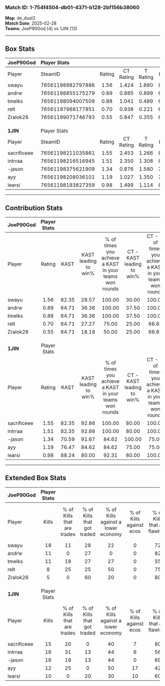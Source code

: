 ### Match ID: 1-754f4504-db01-4371-b128-2bf156b38060  
**Map**: de_dust2  
**Match Date**: 2025-02-28  
**Teams**: JoeP90God (4) vs 1JIN (13)  

---  

## Box Stats  

| **JoeP90God** | Player Stats      |        |           |          |       |      |       |         |        |      |     |
| :- | :- | :-: | :-: | :-: | :-: | :-: | :-: | :-: | :-: | :-: | :-: |
| Player        | SteamID           | Rating | CT Rating | T Rating | KAST  | ADR  | Kills | Assists | Deaths | K/D  | HS% |
| swayu         | 76561198982797886 |  1.56  |   1.424   |  1.880   | 82.35 | 97.9 |  18   |    2    |   11   | 1.64 | 50  |
| andrw         | 76561198855175279 |  0.89  |   0.885   |  0.899   | 64.71 | 58.1 |  11   |    3    |   13   | 0.85 | 27  |
| tmelks        | 76561198094007509 |  0.88  |   1.041   |  0.489   | 64.71 | 73.9 |  11   |    3    |   15   | 0.73 |  9  |
| relt          | 76561197968177851 |  0.70  |   0.938   |  0.221   | 64.71 | 61.4 |   8   |    5    |   15   | 0.53 | 25  |
| Zralok26      | 76561199071746793 |  0.55  |   0.847   |  0.355   | 64.71 | 56.6 |   5   |    8    |   15   | 0.33 | 60  |
|               |                   |        |           |          |       |      |       |         |        |      |     |
|               |                   |        |           |          |       |      |       |         |        |      |     |
|               |                   |        |           |          |       |      |       |         |        |      |     |
| **1JIN**      | Player Stats      |        |           |          |       |      |       |         |        |      |     |
| Player        | SteamID           | Rating | CT Rating | T Rating | KAST  | ADR  | Kills | Assists | Deaths | K/D  | HS% |
| sacrificeee   | 76561198211035861 |  1.55  |   2.453   |  1.266   | 82.35 | 94.3 |  15   |    7    |   7    | 2.14 | 40  |
| intrraa       | 76561198216516945 |  1.51  |   2.350   |  1.308   | 82.35 | 99.1 |  16   |    6    |   10   | 1.60 | 56  |
| -jason        | 76561198375621909 |  1.34  |   0.876   |  1.580   | 70.59 | 88.9 |  16   |    2    |   11   | 1.45 | 50  |
| ayy           | 76561198208036101 |  1.19  |   1.027   |  1.350   | 76.47 | 83.0 |  12   |    7    |   11   | 1.09 | 41  |
| learsi        | 76561198193827359 |  0.98  |   1.499   |  1.114   | 88.24 | 55.5 |  10   |    4    |   14   | 0.71 | 40  |
---  

## Contribution Stats  

| **JoeP90God** | Player Stats |       |                      |                                                        |                           |                                                             |                          |                                                            |
| :- | :-: | :-: | :-: | :-: | :-: | :-: | :-: | :-: |
| Player        |    Rating    | KAST  | KAST leading to win% | % of times you achieve a KAST in your teams won rounds | CT - KAST leading to win% | CT - % of times you achieve a KAST in your teams won rounds | T - KAST leading to win% | T - % of times you achieve a KAST in your teams won rounds |
| swayu         |     1.56     | 82.35 |        28.57         |                         100.00                         |           30.00           |                           100.00                            |          25.00           |                           100.00                           |
| andrw         |     0.89     | 64.71 |        36.36         |                         100.00                         |           37.50           |                           100.00                            |          33.33           |                           100.00                           |
| tmelks        |     0.88     | 64.71 |        36.36         |                         100.00                         |           37.50           |                           100.00                            |          33.33           |                           100.00                           |
| relt          |     0.70     | 64.71 |        27.27         |                         75.00                          |           25.00           |                            66.67                            |          33.33           |                           100.00                           |
| Zralok26      |     0.55     | 64.71 |        18.18         |                         50.00                          |           25.00           |                            66.67                            |           0.00           |                            0.00                            |
|               |              |       |                      |                                                        |                           |                                                             |                          |                                                            |
|               |              |       |                      |                                                        |                           |                                                             |                          |                                                            |
|               |              |       |                      |                                                        |                           |                                                             |                          |                                                            |
| **1JIN**      | Player Stats |       |                      |                                                        |                           |                                                             |                          |                                                            |
| Player        |    Rating    | KAST  | KAST leading to win% | % of times you achieve a KAST in your teams won rounds | CT - KAST leading to win% | CT - % of times you achieve a KAST in your teams won rounds | T - KAST leading to win% | T - % of times you achieve a KAST in your teams won rounds |
| sacrificeee   |     1.55     | 82.35 |        92.86         |                         100.00                         |           80.00           |                           100.00                            |          100.00          |                           100.00                           |
| intrraa       |     1.51     | 82.35 |        92.86         |                         100.00                         |           80.00           |                           100.00                            |          100.00          |                           100.00                           |
| -jason        |     1.34     | 70.59 |        91.67         |                         84.62                          |          100.00           |                            75.00                            |          88.89           |                           88.89                            |
| ayy           |     1.19     | 76.47 |        84.62         |                         84.62                          |           75.00           |                            75.00                            |          88.89           |                           88.89                            |
| learsi        |     0.98     | 88.24 |        80.00         |                         92.31                          |           80.00           |                           100.00                            |          80.00           |                           88.89                            |
---  

## Extended Box Stats  

| **JoeP90God** | Player Stats |                            |                            |                                    |                         |                              |                                 |        |                             |                                     |                          |                               |                            |
| :- | :-: | :-: | :-: | :-: | :-: | :-: | :-: | :-: | :-: | :-: | :-: | :-: | :-: |
| Player        |    Kills     | % of Kills that are trades | % of Kills that got traded | % of Kills against a lower economy | % of Kills against ecos | % of Kills that are flawless | % of Kills that are close duels | Deaths | % of Deaths that get traded | % of Deaths against a lower economy | % of Deaths against ecos | % of Deaths that are flawless | % of Deaths that are close |
| swayu         |      18      |             11             |             28             |                 22                 |            0            |              72              |                6                |   11   |              0              |                 27                  |            0             |              73               |             0              |
| andrw         |      11      |             0              |             27             |                 0                  |            0            |              82              |               18                |   13   |              0              |                 23                  |            0             |              62               |             8              |
| tmelks        |      11      |             18             |             27             |                 27                 |            0            |              55              |                0                |   15   |              0              |                 13                  |            0             |              60               |             7              |
| relt          |      8       |             25             |             25             |                 50                 |            0            |              75              |                0                |   15   |              7              |                 20                  |            0             |              73               |             7              |
| Zralok26      |      5       |             0              |             60             |                 20                 |            0            |              80              |                0                |   15   |             33              |                 20                  |            0             |              47               |             13             |
|               |              |                            |                            |                                    |                         |                              |                                 |        |                             |                                     |                          |                               |                            |
|               |              |                            |                            |                                    |                         |                              |                                 |        |                             |                                     |                          |                               |                            |
|               |              |                            |                            |                                    |                         |                              |                                 |        |                             |                                     |                          |                               |                            |
| **1JIN**      | Player Stats |                            |                            |                                    |                         |                              |                                 |        |                             |                                     |                          |                               |                            |
| Player        |    Kills     | % of Kills that are trades | % of Kills that got traded | % of Kills against a lower economy | % of Kills against ecos | % of Kills that are flawless | % of Kills that are close duels | Deaths | % of Deaths that get traded | % of Deaths against a lower economy | % of Deaths against ecos | % of Deaths that are flawless | % of Deaths that are close |
| sacrificeee   |      15      |             20             |             0              |                 40                 |            7            |              80              |                0                |   7    |             29              |                 29                  |            0             |              86               |             0              |
| intrraa       |      16      |             31             |             13             |                 44                 |            6            |              56              |                6                |   10   |             30              |                 40                  |            10            |              60               |             0              |
| -jason        |      16      |             19             |             13             |                 44                 |            0            |              69              |               13                |   11   |              9              |                 36                  |            9             |              82               |             9              |
| ayy           |      12      |             25             |             0              |                 50                 |           17            |              42              |                8                |   11   |             18              |                 36                  |            0             |              82               |             9              |
| learsi        |      10      |             0              |             20             |                 30                 |           10            |              60              |               10                |   14   |             57              |                 36                  |            0             |              57               |             7              |
